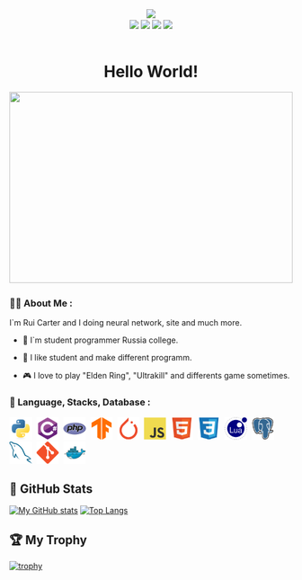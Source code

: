 <div id="header" align="center">
  
  <img src="https://i.pinimg.com/originals/f0/cb/86/f0cb86f5cdaee8914c78a6592f13ecb3.gif" />

  <div id="badges">
    <a href="https://t.me/Hider030"><img src="https://img.shields.io/badge/Telegram-blue?logo=Telegram"></a>
    <a href="https://discordapp.com/users/404191502345175050/"><img src="https://img.shields.io/badge/Discord-black?logo=Discord"></a>
    <a href="https://www.codewars.com/users/Rui315"><img src="https://img.shields.io/badge/codewars-red?logo=codewars&logoColor=black"></a>
    <a href="https://www.kaggle.com/rui314"><img src="https://img.shields.io/badge/kaggle-blue?logo=kaggle&logoColor=white"></a>
  </div> 

  <img src="https://komarev.com/ghpvc/?username=urlbug&style=flat-square&color=blue" alt=""/>
  
  <h1>
    Hello World!
  </h1>
</div>

<img src="https://oir.mobi/uploads/posts/2021-03/1616363682_3-p-anime-fon-zakat-3.jpg" width="100%" height="340">

### :man_technologist: About Me :
I`m Rui Carter and I doing neural network, site and much more.
- 🏫 I`m student programmer Russia college. 

- 📖 I like student and make different programm.

- 🎮 I love to play "Elden Ring", "Ultrakill" and differents game sometimes.


### 🧰 Language, Stacks, Database :
<div>
  <img src="https://github.com/devicons/devicon/blob/master/icons/python/python-original.svg" width="40" height="40"/>&nbsp;
  <img src="https://github.com/devicons/devicon/blob/master/icons/csharp/csharp-original.svg" width="40" height="40"/>&nbsp;
  <img src="https://github.com/devicons/devicon/blob/master/icons/php/php-original.svg" width="40" height="40"/>&nbsp;
  <img src="https://github.com/devicons/devicon/blob/master/icons/tensorflow/tensorflow-original.svg" width="40" height="40"/>&nbsp;
  <img src="https://github.com/devicons/devicon/blob/master/icons/pytorch/pytorch-original.svg" width="40" height="40"/>&nbsp;
  <img src="https://github.com/devicons/devicon/blob/master/icons/javascript/javascript-original.svg" width="40" height="40"/>&nbsp;
  <img src="https://github.com/devicons/devicon/blob/master/icons/html5/html5-original.svg" width="40" height="40"/>&nbsp;
  <img src="https://github.com/devicons/devicon/blob/master/icons/css3/css3-original.svg" width="40" height="40"/>&nbsp;
  <img src="https://github.com/devicons/devicon/blob/master/icons/lua/lua-original.svg" width="40" height="40"/>&nbsp;
  <img src="https://github.com/devicons/devicon/blob/master/icons/postgresql/postgresql-original.svg" width="40" height="40"/>&nbsp;
  <img src="https://github.com/devicons/devicon/blob/master/icons/mysql/mysql-original.svg" width="40" height="40"/>&nbsp;
  <img src="https://github.com/devicons/devicon/blob/master/icons/git/git-original.svg" width="40" height="40"/>&nbsp;
  <img src="https://github.com/devicons/devicon/blob/master/icons/docker/docker-original.svg" width="40" height="40"/>&nbsp;
</div>

## 🌟 GitHub Stats

[![My GitHub stats](https://github-readme-stats.vercel.app/api?username=urlbug&theme=dark&background=000000)](https://git.io/streak-stats)
[![Top Langs](https://github-readme-stats.vercel.app/api/top-langs/?username=urlbug&layout=compact&theme=vision-friendly-dark)](https://git.io/streak-stats)

## 🏆 My Trophy
[![trophy](https://github-profile-trophy.vercel.app/?username=urlbug)](https://github.com/urlbug/github-profile-trophy)
